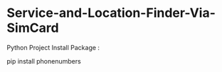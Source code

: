 # Service-and-Location-Finder-Via-SimCard
Python Project 
Install Package :

pip install phonenumbers

